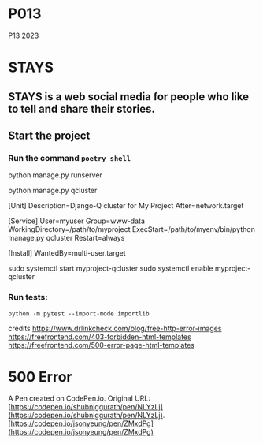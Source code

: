 # P013
P13 2023

# STAYS
## STAYS is a web social media for people who like to tell and share their stories.


## Start the project
### Run the command     ```poetry shell```
python manage.py runserver

python manage.py qcluster

[Unit]
Description=Django-Q cluster for My Project
After=network.target

[Service]
User=myuser
Group=www-data
WorkingDirectory=/path/to/myproject
ExecStart=/path/to/myenv/bin/python manage.py qcluster
Restart=always

[Install]
WantedBy=multi-user.target


sudo systemctl start myproject-qcluster
sudo systemctl enable myproject-qcluster

### Run tests:
```python -m pytest --import-mode importlib```




credits
https://www.drlinkcheck.com/blog/free-http-error-images
https://freefrontend.com/403-forbidden-html-templates
https://freefrontend.com/500-error-page-html-templates
# 500 Error

A Pen created on CodePen.io. Original URL: [https://codepen.io/shubniggurath/pen/NLYzLj](https://codepen.io/shubniggurath/pen/NLYzLj).
[https://codepen.io/jsonyeung/pen/ZMxdPg](https://codepen.io/jsonyeung/pen/ZMxdPg)
